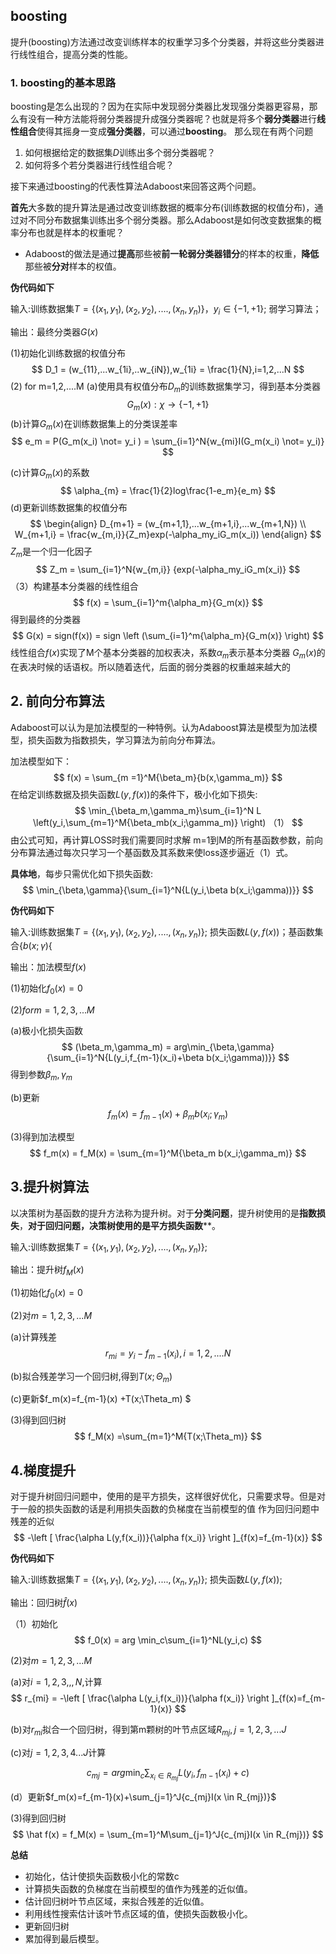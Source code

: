 ##  boosting
提升(boosting)方法通过改变训练样本的权重学习多个分类器，并将这些分类器进行线性组合，提高分类的性能。 

###  1. boosting的基本思路
boosting是怎么出现的？因为在实际中发现弱分类器比发现强分类器更容易，那么有没有一种方法能将弱分类器提升成强分类器呢？也就是将多个**弱分类器**进行**线性组合**使得其摇身一变成**强分类器**，可以通过**boosting**。
那么现在有两个问题

1.  如何根据给定的数据集$D$训练出多个弱分类器呢？
2. 如何将多个若分类器进行线性组合呢？

接下来通过boosting的代表性算法Adaboost来回答这两个问题。

**首先**大多数的提升算法是通过改变训练数据的概率分布(训练数据的权值分布)，通过对不同分布数据集训练出多个弱分类器。那么Adaboost是如何改变数据集的概率分布也就是样本的权重呢？

- Adaboost的做法是通过**提高**那些被**前一轮弱分类器错分**的样本的权重，**降低**那些被**分对**样本的权值。

**伪代码如下**
      

  输入:训练数据集$T= \lbrace{(x_1,y_1),(x_2,y_2),....,(x_n,y_n) \rbrace}，y_i \in \lbrace{-1,+1\rbrace}$; 弱学习算法；

  
  输出：最终分类器$G(x)$
  
  (1)初始化训练数据的权值分布
$$
D_1 = (w_{11},...w_{1i},..w_{iN}),w_{1i} = \frac{1}{N},i=1,2,...N
$$
(2) for m=1,2,....M
(a)使用具有权值分布$D_m$的训练数据集学习，得到基本分类器
$$
G_m(x): \chi \to \lbrace{-1,+1 \rbrace}
$$
(b)计算$G_m(x)$在训练数据集上的分类误差率
$$
e_m = P(G_m(x_i) \not= y_i ) = \sum_{i=1}^N{w_{mi}I(G_m(x_i) \not= y_i)}
$$

(c)计算$G_m(x)$的系数
$$
\alpha_{m} = \frac{1}{2}log\frac{1-e_m}{e_m}
$$
(d)更新训练数据集的权值分布
$$
\begin{align}
D_{m+1} = (w_{m+1,1},...w_{m+1,i},...w_{m+1,N}) \\
W_{m+1,i} = \frac{w_{m,i}}{Z_m}exp(-\alpha_my_iG_m(x_i))
\end{align}
$$
$Z_m$是一个归一化因子
$$
Z_m = \sum_{i=1}^N{w_{m,i}} {exp(-\alpha_my_iG_m(x_i)}
$$
（3）构建基本分类器的线性组合
$$
f(x) = \sum_{i=1}^m{\alpha_m}{G_m(x)}
$$
得到最终的分类器
$$
G(x) = sign(f(x)) = sign \left (\sum_{i=1}^m{\alpha_m}{G_m(x)} \right)
$$
线性组合$f(x)$实现了M个基本分类器的加权表决，系数$\alpha_m$表示基本分类器 $G_m(x)$的在表决时候的话语权。所以随着迭代，后面的弱分类器的权重越来越大的



## 2. 前向分布算法
Adaboost可以认为是加法模型的一种特例。认为Adaboost算法是模型为加法模型，损失函数为指数损失，学习算法为前向分布算法。

加法模型如下：
$$
f(x) = \sum_{m =1}^M{\beta_m}{b(x,\gamma_m)}
$$
在给定训练数据及损失函数$L(y,f(x))$的条件下，极小化如下损失:
$$
\min_{\beta_m,\gamma_m}\sum_{i=1}^N L \left(y_i,\sum_{m=1}^M{\beta_mb(x_i;\gamma_m)} \right)           （1）
$$
由公式可知，再计算LOSS时我们需要同时求解 m=1到M的所有基函数参数，前向分布算法通过每次只学习一个基函数及其系数来使loss逐步逼近（1）式。

**具体地**，每步只需优化如下损失函数:
$$
\min_{\beta,\gamma}{\sum_{i=1}^N{L(y_i,\beta b(x_i;\gamma))}}
$$

**伪代码如下**
      
  输入:训练数据集$T= \lbrace{(x_1,y_1),(x_2,y_2),....,(x_n,y_n) \rbrace}$; 损失函数$L(y,f(x))$；基函数集合$\lbrace{b(x;\gamma) \lbrace}$
  
  输出：加法模型$f(x)$

(1)初始化$f_0(x)=0$

(2)$for  m =1,2,3,...M$

(a)极小化损失函数
$$
(\beta_m,\gamma_m) = arg\min_{\beta,\gamma}{\sum_{i=1}^N{L(y_i,f_{m-1}(x_i)+\beta b(x_i;\gamma))}}
$$
得到参数$\beta_m,\gamma_m$

(b)更新
$$
f_m(x) = f_{m-1}(x)+\beta_m b(x_i;\gamma_m)
$$

(3)得到加法模型
$$
f_m(x) = f_M(x) = \sum_{m=1}^M{\beta_m b(x_i;\gamma_m)}
$$

## 3.提升树算法

以决策树为基函数的提升方法称为提升树。对于**分类问题**，提升树使用的是**指数损失**，**对于回归问题，决策树使用的是平方损失函数****。

  输入:训练数据集$T= \lbrace{(x_1,y_1),(x_2,y_2),....,(x_n,y_n) \rbrace}$;
  
  输出：提升树$f_M(x)$

(1)初始化$f_0(x)=0$

(2)对$m=1,2,3,...M$

(a)计算残差
$$
r_{mi} = y_i - f_{m-1}(x_i),i=1,2,....N
$$

(b)拟合残差学习一个回归树,得到$T(x;\Theta_m)$

(c)更新$f_m(x)=f_{m-1}(x) +T(x;\Theta_m) $

(3)得到回归树
$$
f_M(x) =\sum_{m=1}^M{T(x;\Theta_m)}
$$

## 4.梯度提升

对于提升树回归问题中，使用的是平方损失，这样很好优化，只需要求导。但是对于一般的损失函数的话是利用损失函数的负梯度在当前模型的值 作为回归问题中残差的近似
$$
-\left [ \frac{\alpha L(y,f(x_i))}{\alpha f(x_i)} \right ]_{f(x)=f_{m-1}(x)} 
$$

**伪代码如下**

  输入:训练数据集$T= \lbrace{(x_1,y_1),(x_2,y_2),....,(x_n,y_n) \rbrace}$; 损失函数$L(y,f(x))$;
  
  输出：回归树$\hat f(x)$

（1）初始化
$$
f_0(x) = arg \min_c\sum_{i=1}^NL(y_i,c)
$$

(2)对$m=1,2,3,...M$

(a)对$i=1,2,3,,,N$,计算
$$
r_{mi} = -\left [ \frac{\alpha L(y_i,f(x_i))}{\alpha f(x_i)} \right ]_{f(x)=f_{m-1}(x)} 
$$

(b)对$r_{mi}$拟合一个回归树，得到第m颗树的叶节点区域$R_{mj},j=1,2,3,...J$

(c)对$j=1,2,3,4...J$计算

$$
c_{mj} = arg \min_c\sum_{x_i \in R_{mj} }L(y_i,f_{m-1}(x_i)+c)
$$

(d）更新$f_m(x)=f_{m-1}(x)+\sum_{j=1}^J{c_{mj}I(x \in R_{mj})}$

(3)得到回归树
$$
\hat f(x) = f_M(x) = \sum_{m=1}^M\sum_{j=1}^J{c_{mj}I(x \in R_{mj})}
$$

**总结**

- 初始化，估计使损失函数极小化的常数c
- 计算损失函数的负梯度在当前模型的值作为残差的近似值。
- 估计回归树叶节点区域，来拟合残差的近似值。
- 利用线性搜索估计该叶节点区域的值，使损失函数极小化。
- 更新回归树
- 累加得到最后模型。

